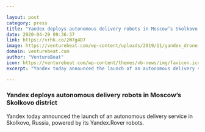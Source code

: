 ```yaml
---

layout: post
category: press
title: "Yandex deploys autonomous delivery robots in Moscow’s Skolkovo district"
date: 2020-04-29 09:36:37
link: https://vrhk.co/2W7g4D7
image: https://venturebeat.com/wp-content/uploads/2019/11/yandex_drone-e1588089973460.png?w=1200&strip=all
domain: venturebeat.com
author: "VentureBeat"
icon: https://venturebeat.com/wp-content/themes/vb-news/img/favicon.ico
excerpt: "Yandex today announced the launch of an autonomous delivery service in Skolkovo, Russia, powered by its Yandex.Rover robots."

---
```


### Yandex deploys autonomous delivery robots in Moscow’s Skolkovo district

Yandex today announced the launch of an autonomous delivery service in Skolkovo, Russia, powered by its Yandex.Rover robots.